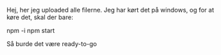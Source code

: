 Hej, her jeg uploaded alle filerne. Jeg har kørt det på windows, og for at køre det, skal der bare:

npm -i
npm start

Så burde det være ready-to-go
